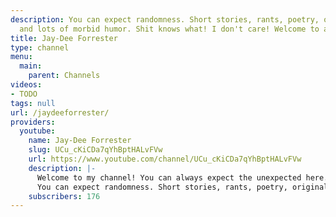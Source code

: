 ```yaml
---
description: You can expect randomness. Short stories, rants, poetry, original music
  and lots of morbid humor. Shit knows what! I don't care! Welcome to all!
title: Jay-Dee Forrester
type: channel
menu:
  main:
    parent: Channels
videos:
- TODO
tags: null
url: /jaydeeforrester/
providers:
  youtube:
    name: Jay-Dee Forrester
    slug: UCu_cKiCDa7qYhBptHALvFVw
    url: https://www.youtube.com/channel/UCu_cKiCDa7qYhBptHALvFVw
    description: |-
      Welcome to my channel! You can always expect the unexpected here. I don't like to fall into routine or styles. I like to be myself and learn about others!
      You can expect randomness. Short stories, rants, poetry, original music and lots of morbid humor. Shit knows what! I don't care! Welcome to all!
    subscribers: 176
---
```

